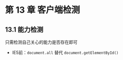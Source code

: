 # 第 13 章 客户端检测

## 13.1 能力检测

只需检测自己关心的能力是否存在即可

- IE5前：`document.all` 替代 `document.getElementById()`